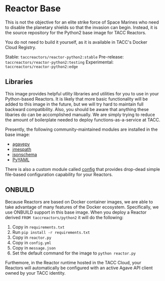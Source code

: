# Reactor Base

This is not the objective for an elite strike force of Space 
Marines who need to disable the planetary shields so that
the invasion can begin. Instead, it is the source repository
for the Python2 base image for TACC Reactors. 

You do not need to build it yourself, as it is available in
TACC's Docker Cloud Registry.

Stable: `taccreactors/reactor-python2:stable`
Pre-release: `taccreactors/reactor-python2:testing`
Experimental: `taccreactors/reactor-python2:edge`

## Libraries

This image provides helpful utlity libraries and utilities
for you to use in your Python-based Reactors. It is likely
that more basic functionality will be added to this image 
in the future, but we will try hard to maintain full backward
compatibility. Also, you should be aware that anything 
these libaries do can be accomplished manually. We are simply
trying to reduce the amount of boilerplate needed to deploy
functions-as-a-service at TACC.

Presently, the following community-maintained modules are
installed in the base image:
* [agavepy][1]
* [jmespath][3]
* [jsonschema][4]
* [PyYAML][5]

There is also a custom module called [config][2] that 
provides drop-dead simple file-based configuration capability
for your Reactors.  

## ONBUILD

Because Reactors are based on Docker container images, we are able
to take advantage of many features of the Docker ecosystem. Specifically,
we use ONBUILD support in this base image. When you deploy a Reactor
derived `FROM taccreactors/python2` it will do the following:

1. Copy in `requirements.txt`
2. Run `pip install -r requirements.txt`
3. Copy in `reactor.py`
4. Copy in `config.yml`
5. Copy in `message.json` 
6. Set the default command for the image to `python reactor.py`

Furthemore, in the Reactor runtime hosted in the TACC Cloud, your
Reactors will automatically be configured with an active Agave API 
client owned by your TACC identity. 

[1]: agave
[2]: config
[3]: jmespath.py
[4]: jsonschema
[5]: PyYAML

